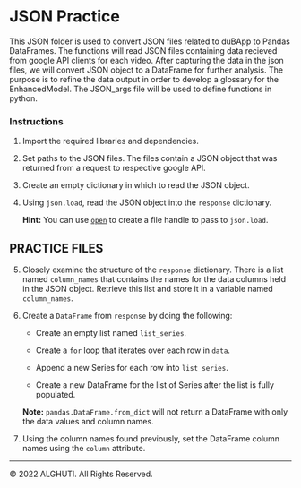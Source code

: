 # JSON Practice

This JSON folder is used to convert JSON files related to duBApp to Pandas DataFrames. The functions will read JSON files containing data recieved from google API clients for each video. After capturing the data in the json files, we will convert JSON object to a DataFrame for further analysis. The purpose is to refine the data output in order to develop a glossary for the EnhancedModel. The JSON_args file will be used to define functions in python. 

### Instructions

1. Import the required libraries and dependencies. 

2. Set paths to the JSON files. The files contain a JSON object that was returned from a request to respective google API.

3. Create an empty dictionary in which to read the JSON object. 

4. Using `json.load`, read the JSON object into the `response` dictionary.

   **Hint:** You can use [`open`](https://docs.python.org/3/tutorial/inputoutput.html#reading-and-writing-files) to create a file handle to pass to `json.load`.

## PRACTICE FILES

5. Closely examine the structure of the `response` dictionary. There is a list named `column_names` that contains the names for the data columns held in the JSON object. Retrieve this list and store it in a variable named `column_names`. 

6. Create a `DataFrame` from `response` by doing the following: 
  
    - Create an empty list named `list_series`.
    
    - Create a `for` loop that iterates over each row in `data`.
    
    - Append a new Series for each row into `list_series`.
    
    - Create a new DataFrame for the list of Series after the list is fully populated.
    
    **Note:** `pandas.DataFrame.from_dict` will not return a DataFrame with only the data values and column names.
    
7. Using the column names found previously, set the DataFrame column names using the `column` attribute.

---

© 2022 ALGHUTI. All Rights Reserved.
